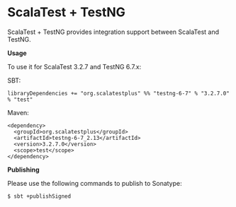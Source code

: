 # ScalaTest + TestNG
ScalaTest + TestNG provides integration support between ScalaTest and TestNG.

**Usage**

To use it for ScalaTest 3.2.7 and TestNG 6.7.x: 

SBT: 

```
libraryDependencies += "org.scalatestplus" %% "testng-6-7" % "3.2.7.0" % "test"
```

Maven: 

```
<dependency>
  <groupId>org.scalatestplus</groupId>
  <artifactId>testng-6-7_2.13</artifactId>
  <version>3.2.7.0</version>
  <scope>test</scope>
</dependency>
```

**Publishing**

Please use the following commands to publish to Sonatype: 

```
$ sbt +publishSigned
```
